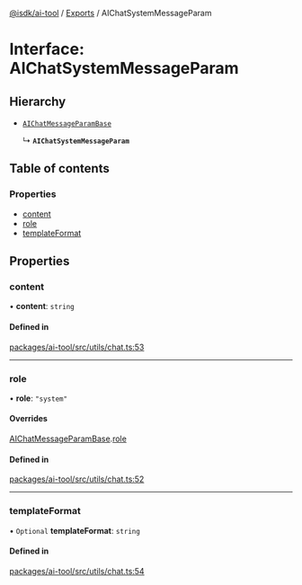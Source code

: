 [@isdk/ai-tool](../README.md) / [Exports](../modules.md) / AIChatSystemMessageParam

# Interface: AIChatSystemMessageParam

## Hierarchy

- [`AIChatMessageParamBase`](AIChatMessageParamBase.md)

  ↳ **`AIChatSystemMessageParam`**

## Table of contents

### Properties

- [content](AIChatSystemMessageParam.md#content)
- [role](AIChatSystemMessageParam.md#role)
- [templateFormat](AIChatSystemMessageParam.md#templateformat)

## Properties

### content

• **content**: `string`

#### Defined in

[packages/ai-tool/src/utils/chat.ts:53](https://github.com/isdk/ai-tool.js/blob/8de1e0420acc6b174e70aae08e16e1ba780f842c/src/utils/chat.ts#L53)

___

### role

• **role**: ``"system"``

#### Overrides

[AIChatMessageParamBase](AIChatMessageParamBase.md).[role](AIChatMessageParamBase.md#role)

#### Defined in

[packages/ai-tool/src/utils/chat.ts:52](https://github.com/isdk/ai-tool.js/blob/8de1e0420acc6b174e70aae08e16e1ba780f842c/src/utils/chat.ts#L52)

___

### templateFormat

• `Optional` **templateFormat**: `string`

#### Defined in

[packages/ai-tool/src/utils/chat.ts:54](https://github.com/isdk/ai-tool.js/blob/8de1e0420acc6b174e70aae08e16e1ba780f842c/src/utils/chat.ts#L54)
